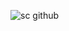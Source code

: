 ![sc github](https://user-images.githubusercontent.com/78484353/106906680-0088f980-6730-11eb-81db-be2bb07ae208.png)
